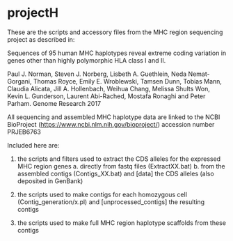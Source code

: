 # projectH

These are the scripts and accessory files from the MHC region sequencing project as described in:

Sequences of 95 human MHC haplotypes reveal extreme coding variation in genes other than highly polymorphic HLA class I and II.

Paul J. Norman, Steven J. Norberg, Lisbeth A. Guethlein, Neda Nemat-Gorgani, Thomas Royce, Emily E. Wroblewski, Tamsen Dunn, Tobias Mann, Claudia Alicata, Jill A. Hollenbach, Weihua Chang, Melissa Shults Won, Kevin L. Gunderson, Laurent Abi-Rached, Mostafa Ronaghi and Peter Parham.
Genome Research 2017

All sequencing and assembled MHC haplotype data are linked to the NCBI BioProject (https://www.ncbi.nlm.nih.gov/bioproject/) accession number PRJEB6763

Included here are:

1. the scripts and filters used to extract the CDS alleles for the expressed MHC region genes
	a. directly from fastq files (ExtractXX.bat)
	b. from the assembled contigs (Contigs_XX.bat)
and [data] the CDS alleles (also deposited in GenBank)

2. the scripts used to make contigs for each homozygous cell (Contig_generation/x.pl)
and [unprocessed_contigs] the resulting contigs

3. the scripts used to make full MHC region haplotype scaffolds from these contigs

